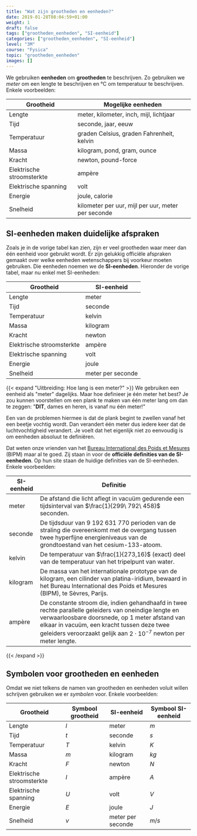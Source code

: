 ```yaml
---
title: "Wat zijn grootheden en eenheden?"
date: 2019-01-28T08:04:59+01:00
weight: 1
draft: false
tags: ["grootheden_eenheden", "SI-eenheid"]
categories: ["grootheden_eenheden", "SI-eenheid"]
level: "3M"
course: "Fysica"
topic: "grootheden_eenheden"
images: []
---
```


We gebruiken **eenheden** om **grootheden** te beschrijven. Zo gebruiken we
_meter_ om een lengte te beschrijven en °C om temperatuur te beschrijven. Enkele
voorbeelden:

| Grootheid                 | Mogelijke eenheden                                 |
| ------------------------- | -------------------------------------------------- |
| Lengte                    | meter, kilometer, inch, mijl, lichtjaar            |
| Tijd                      | seconde, jaar, eeuw                                |
| Temperatuur               | graden Celsius, graden Fahrenheit, kelvin          |
| Massa                     | kilogram, pond, gram, ounce                        |
| Kracht                    | newton, pound-force                                |
| Elektrische stroomsterkte | ampère                                             |
| Elektrische spanning      | volt                                               |
| Energie                   | joule, calorie                                     |
| Snelheid                  | kilometer per uur, mijl per uur, meter per seconde |

## SI-eenheden maken duidelijke afspraken

Zoals je in de vorige tabel kan zien, zijn er veel grootheden waar meer dan één
eenheid voor gebruikt wordt. Er zijn gelukkig officiële afspraken gemaakt over
welke eenheden wetenschappers bij voorkeur moeten gebruiken. Die eenheden
noemen we de **SI-eenheden**. Hieronder de vorige tabel, maar nu enkel met
SI-eenheden:

| Grootheid                 | SI-eenheid        |
| ------------------------- | ----------------- |
| Lengte                    | meter             |
| Tijd                      | seconde           |
| Temperatuur               | kelvin            |
| Massa                     | kilogram          |
| Kracht                    | newton            |
| Elektrische stroomsterkte | ampère            |
| Elektrische spanning      | volt              |
| Energie                   | joule             |
| Snelheid                  | meter per seconde |

{{< expand "Uitbreiding: Hoe lang is een meter?" >}}
We gebruiken een eenheid als "meter" dagelijks. Maar hoe definieer je één meter
het best? Je zou kunnen voorstellen om een plank te maken van één meter lang om
dan te zeggen: "**DIT**, dames en heren, is vanaf nu één meter!"

Een van de problemen hiermee is dat de plank begint te zwellen vanaf het een
beetje vochtig wordt. Dan verandert één meter dus iedere keer dat de
luchtvochtigheid verandert. Je voelt dat het eigenlijk niet zo eenvoudig is om
eenheden absoluut te definiëren.

Dat weten onze vrienden van het [Bureau International des Poids et Mesures](https://www.bipm.org/en/measurement-units/)
(BIPM) maar al te goed. Zij staan in voor de **officiële definities van de
SI-eenheden**. Op hun site staan de huidige definities van de SI-eenheden. Enkele voorbeelden:

| SI-eenheid | Definitie                                                                                                                                                                                                                                                                          |
| ---------- | ---------------------------------------------------------------------------------------------------------------------------------------------------------------------------------------------------------------------------------------------------------------------------------- |
| meter      | De afstand die licht aflegt in vacuüm gedurende een tijdsinterval van $\frac{1}{299\ 792\ 458}$ seconden.                                                                                                                                                                          |
| seconde    | De tijdsduur van $9\ 192\ 631\ 770$ perioden van de straling die overeenkomt met de overgang tussen twee hyperfijne energieniveaus van de grondtoestand van het cesium-133-atoom.                                                                                                  |
| kelvin     | De temperatuur van $\frac{1}{273,16}$ (exact) deel van de temperatuur van het tripelpunt van water.                                                                                                                                                                                |
| kilogram   | De massa van het internationale prototype van de kilogram, een cilinder van platina-iridium, bewaard in het Bureau International des Poids et Mesures (BIPM), te Sèvres, Parijs.                                                                                                   |
| ampère     | De constante stroom die, indien gehandhaafd in twee rechte parallelle geleiders van oneindige lengte en verwaarloosbare doorsnede, op 1 meter afstand van elkaar in vacuüm, een kracht tussen deze twee geleiders veroorzaakt gelijk aan $2\cdot 10^{−7}$ newton per meter lengte. |

{{< /expand >}}

## Symbolen voor grootheden en eenheden

Omdat we niet telkens de namen van grootheden en eenheden voluit willen
schrijven gebruiken we er _symbolen_ voor. Enkele voorbeelden:

| Grootheid                 | Symbool grootheid | SI-eenheid        | Symbool SI-eenheid |
| ------------------------- | ----------------- | ----------------- | ------------------ |
| Lengte                    | $\si{l}$          | meter             | $\si{m}$           |
| Tijd                      | $\si{t}$          | seconde           | $\si{s}$           |
| Temperatuur               | $\si{T}$          | kelvin            | $\si{K}$           |
| Massa                     | $\si{m}$          | kilogram          | $\si{kg}$          |
| Kracht                    | $\si{F}$          | newton            | $\si{N}$           |
| Elektrische stroomsterkte | $\si{I}$          | ampère            | $\si{A}$           |
| Elektrische spanning      | $\si{U}$          | volt              | $\si{V}$           |
| Energie                   | $\si{E}$          | joule             | $\si{J}$           |
| Snelheid                  | $\si{v}$          | meter per seconde | $\si{m/s}$         |

